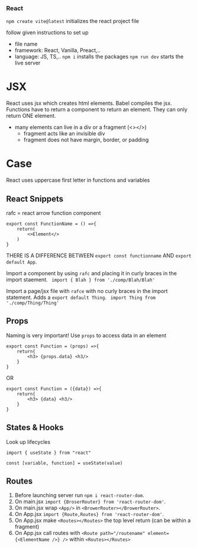 ### React

`npm create vite@latest`
initializes the react project file

follow given instructions to set up

- file name
- framework: React, Vanilla, Preact,..
- language: JS, TS,..
  `npm i`
  installs the packages
  `npm run dev`
  starts the live server

# JSX

React uses jsx which creates html elements.
Babel compiles the jsx.
Functions have to return a component to return an element.
They can only return ONE element.

- many elements can live in a div or a fragment (<></>)
  - fragment acts like an invisible div
  - fragment does not have margin, border, or padding

# Case

React uses uppercase first letter in functions and variables

## React Snippets

rafc = react arrow function component

```
export const FunctionName = () =>{
    return(
        <>Element</>
    )
}
```

THERE IS A DIFFERENCE BETWEEN `export const functionname` AND `export default App`.

Import a component by using `rafc` and placing it in curly braces in the import staement.
` import { Blah } from './comp/Blah/Blah'`

Import a page/jsx file with `rafce` with no curly braces in the import statement. Adds a `export default Thing`.
` import Thing from './comp/Thing/Thing'`

## Props

Naming is very important!
Use `props` to access data in an element

```
export const Function = (props) =>{
    return{
        <h3> {props.data} <h3/>
    }
}
```

OR

```
export const Function = ({data}) =>{
    return{
        <h3> {data} <h3/>
    }
}
```

## States & Hooks

Look up lifecycles

`import { useState } from "react"`

`const [variable, function] = useState(value)`

## Routes

1. Before launching server run `npm i react-router-dom`.
2. On main.jsx `import {BroserRouter} from 'react-router-dom'`.
3. On main.jsx wrap `<App/>` in `<BrowerRouter></BrowerRouter>`.
4. On App.jsx `import {Route,Routes} from 'react-router-dom'`.
5. On App.jsx make `<Routes></Routes>` the top level return (can be within a fragment)
6. On App.jsx call routes with `<Route path="/routename" element={<ElementName />} />` within `<Routes></Routes>`
